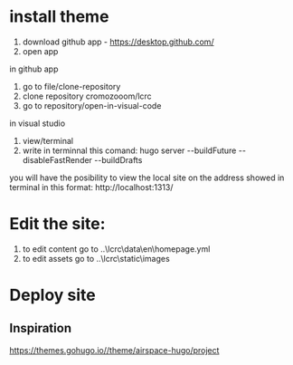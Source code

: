 # install theme

1. download github app - https://desktop.github.com/
1. open app 

in github app
1. go to file/clone-repository
1. clone repository cromozooom/lcrc
1. go to repository/open-in-visual-code

in visual studio
1. view/terminal
1. write in terminnal this comand: hugo server --buildFuture --disableFastRender --buildDrafts

you will have the posibility to view the local site on the address showed in terminal in this format: http://localhost:1313/

# Edit the site:
1. to edit content go to ..\lcrc\data\en\homepage.yml
1. to edit assets go to ..\lcrc\static\images

# Deploy site


## Inspiration

https://themes.gohugo.io//theme/airspace-hugo/project
